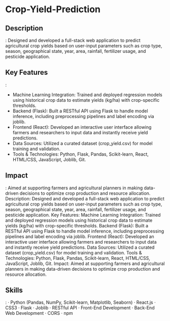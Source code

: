 # Crop-Yield-Prediction


<h2>Description</h2>:
Designed and developed a full-stack web application to predict agricultural crop yields based on user-input parameters such as crop type, season, geographical state, year, area, rainfall, fertilizer usage, and pesticide application.

<h2>Key Features</h2>:

- Machine Learning Integration: Trained and deployed regression models using historical crop data to estimate yields (kg/ha) with crop-specific thresholds.
- Backend (Flask): Built a RESTful API using Flask to handle model inference, including preprocessing pipelines and label encoding via joblib.
- Frontend (React): Developed an interactive user interface allowing farmers and researchers to input data and instantly receive yield predictions.
- Data Sources: Utilized a curated dataset (crop_yield.csv) for model training and validation.
- Tools & Technologies: Python, Flask, Pandas, Scikit-learn, React, HTML/CSS, JavaScript, Joblib, Git.

<h2>Impact</h2>:
Aimed at supporting farmers and agricultural planners in making data-driven decisions to optimize crop production and resource allocation.
Description: Designed and developed a full-stack web application to predict agricultural crop yields based on user-input parameters such as crop type, season, geographical state, year, area, rainfall, fertilizer usage, and pesticide application. Key Features: Machine Learning Integration: Trained and deployed regression models using historical crop data to estimate yields (kg/ha) with crop-specific thresholds. Backend (Flask): Built a RESTful API using Flask to handle model inference, including preprocessing pipelines and label encoding via joblib. Frontend (React): Developed an interactive user interface allowing farmers and researchers to input data and instantly receive yield predictions. Data Sources: Utilized a curated dataset (crop_yield.csv) for model training and validation. Tools & Technologies: Python, Flask, Pandas, Scikit-learn, React, HTML/CSS, JavaScript, Joblib, Git. Impact: Aimed at supporting farmers and agricultural planners in making data-driven decisions to optimize crop production and resource allocation.

<h2>Skills</h2>: 
· Python (Pandas, NumPy, Scikit-learn, Matplotlib, Seaborn) 
· React.js 
· CSS3 
· Flask 
· Joblib 
· RESTful API 
· Front-End Development 
· Back-End Web Development 
· CORS 
· npm

